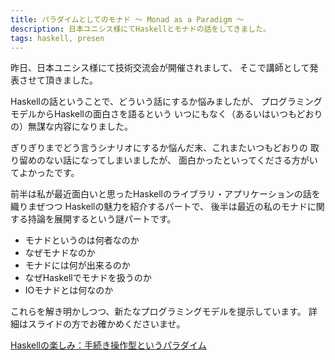 ```yaml
---
title: パラダイムとしてのモナド ～ Monad as a Paradigm ～
description: 日本ユニシス様にてHaskellとモナドの話をしてきました。
tags: haskell, presen
---
```


昨日、日本ユニシス様にて技術交流会が開催されまして、
そこで講師として発表させて頂きました。

Haskellの話ということで、どういう話にするか悩みましたが、
プログラミングモデルからHaskellの面白さを語るという
いつにもなく（あるいはいつもどおりの）無謀な内容になりました。

ぎりぎりまでどう言うシナリオにするか悩んだ末、これまたいつもどおりの
取り留めのない話になってしまいましたが、
面白かったといってくださる方がいてよかったです。

前半は私が最近面白いと思ったHaskellのライブラリ・アプリケーションの話を織りまぜつつ
Haskellの魅力を紹介するパートで、
後半は最近の私のモナドに関する持論を展開するという謎パートです。

* モナドというのは何者なのか
* なぜモナドなのか
* モナドには何が出来るのか
* なぜHaskellでモナドを扱うのか
* IOモナドとは何なのか

これらを解き明かしつつ、新たなプログラミングモデルを提示しています。
詳細はスライドの方でお確かめくださいませ。

[Haskellの楽しみ：手続き操作型というパラダイム](/pub/unisys-tech-2011-11-09.html)
